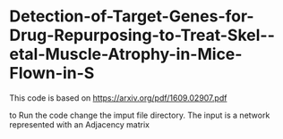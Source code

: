 # Detection-of-Target-Genes-for-Drug-Repurposing-to-Treat-Skel--etal-Muscle-Atrophy-in-Mice-Flown-in-S
This code is based on https://arxiv.org/pdf/1609.02907.pdf


to Run the code change the imput file directory. 
The input is a network represented with an Adjacency matrix

